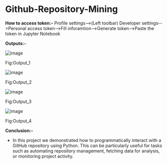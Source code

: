 # Github-Repository-Mining

**How to access token:-**
Profile settings-->(Left toolbar) Developer settings-->Personal access token-->Fill inforamtion-->Generate token-->Paste the token in Jupyter Notebook

**Outputs:-**

![image](https://github.com/Rkaayush04/Github-Repository-Mining/assets/152067559/e1b34f10-e5d5-4f05-89b1-0df714363a7b)

Fig:Output_1


![image](https://github.com/Rkaayush04/Github-Repository-Mining/assets/152067559/440abfd1-9ed1-44b2-a12d-13731d0855b2)

Fig:Output_2


![image](https://github.com/Rkaayush04/Github-Repository-Mining/assets/152067559/49a9cd31-ec6d-4631-8b3d-7fdf3d97ab37)

Fig:Output_3


![image](https://github.com/Rkaayush04/Github-Repository-Mining/assets/152067559/bf57ea15-7bdd-4868-a341-aa3b5bab62bf)

Fig:Output_4


**Conclusion:-**
- In this project we demonstrated how to programmatically interact with a GitHub repository using Python. This can be particularly useful for tasks such as automating repository management, fetching data for analysis, or monitoring project activity.
